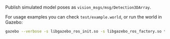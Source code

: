 Publish simulated model poses as `vision_msgs/msg/Detection3DArray`.

For usage examples you can check `test/example.world`, or run the world in Gazebo:

```bash
gazebo --verbose -s libgazebo_ros_init.so -s libgazebo_ros_factory.so test/example.world
```
